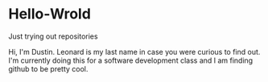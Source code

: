 # Hello-Wrold
Just trying out repositories

Hi, I'm Dustin. Leonard is my last name in case you were curious to find out. I'm currently doing this for a software development class and I am finding github to be pretty cool.
